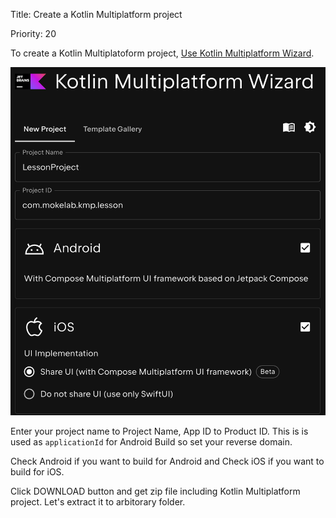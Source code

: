 Title: Create a Kotlin Multiplatform project

Priority: 20

To create a Kotlin Multiplatoform project,  [Use Kotlin Multiplatform Wizard](https://kmp.jetbrains.com/).

![Wizard screen](./create1.png)

Enter your project name to Project Name, App ID to Product ID. This is is used as `applicationId` for Android Build so set your reverse domain.

Check Android if you want to build for Android and Check iOS if you want to build for iOS.

Click DOWNLOAD button and get zip file including Kotlin Multiplatform project. Let's extract it to arbitorary folder. 
